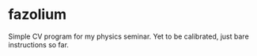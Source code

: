 # fazolium
Simple CV program for my physics seminar. Yet to be calibrated, just bare instructions so far.

